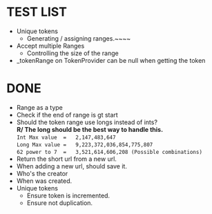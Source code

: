 ﻿# TEST LIST
- Unique tokens
  - Generating / assigning ranges.~~~~
- Accept multiple Ranges
  - Controlling the size of the range
- _tokenRange on TokenProvider can be null when getting the token   

# DONE
- Range as a type
- Check if the end of range is gt start
- Should the token range use longs instead of ints?   
    **R/ The long should be the best way to handle this.**    
    `Int Max value  =   2,147,483,647`  
    `Long Max value =   9,223,372,036,854,775,807`  
    `62 power to 7  =   3,521,614,606,208 (Possible combinations)`
- Return the short url from a new url.
- When adding a new url, should save it.
- Who's the creator 
- When was created.
- Unique tokens
  - Ensure token is incremented.
  - Ensure not duplication.